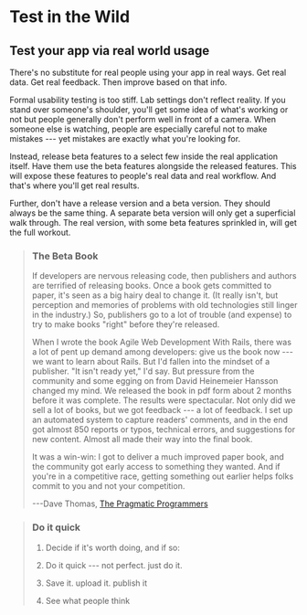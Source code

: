 Test in the Wild
================

Test your app via real world usage
----------------------------------

There's no substitute for real people using your app in real ways. Get
real data. Get real feedback. Then improve based on that info.

Formal usability testing is too stiff. Lab settings don't reflect
reality. If you stand over someone's shoulder, you'll get some idea of
what's working or not but people generally don't perform well in front
of a camera. When someone else is watching, people are especially
careful not to make mistakes --- yet mistakes are exactly what you're
looking for.

Instead, release beta features to a select few inside the real
application itself. Have them use the beta features alongside the
released features. This will expose these features to people's real
data and real workflow. And that's where you'll get real results.

Further, don't have a release version and a beta version. They should
always be the same thing. A separate beta version will only get a
superficial walk through. The real version, with some beta features
sprinkled in, will get the full workout.

> ### The Beta Book
> 
> If developers are nervous releasing code, then publishers and authors
> are terrified of releasing books. Once a book gets committed to paper,
> it's seen as a big hairy deal to change it. (It really isn't, but
> perception and memories of problems with old technologies still linger
> in the industry.) So, publishers go to a lot of trouble (and expense) to
> try to make books "right" before they're released.
> 
> When I wrote the book Agile Web Development With Rails, there was a lot
> of pent up demand among developers: give us the book now --- we want to
> learn about Rails. But I'd fallen into the mindset of a publisher. "It
> isn't ready yet," I'd say. But pressure from the community and some
> egging on from David Heinemeier Hansson changed my mind. We released the
> book in pdf form about 2 months before it was complete. The results were
> spectacular. Not only did we sell a lot of books, but we got feedback
> --- a lot of feedback. I set up an automated system to capture readers'
> comments, and in the end got almost 850 reports or typos, technical
> errors, and suggestions for new content. Almost all made their way into
> the final book.
> 
> It was a win-win: I got to deliver a much improved paper book, and the
> community got early access to something they wanted. And if you're in a
> competitive race, getting something out earlier helps folks commit to
> you and not your competition.
> 
> ---Dave Thomas, [The Pragmatic Programmers](http://www.pragmaticprogrammer.com/)

> ### Do it quick
> 
> 1. Decide if it's worth doing, and if so:
> 
> 2. Do it quick --- not perfect. just do it.
> 
> 3. Save it. upload it. publish it
> 
> 4. See what people think
